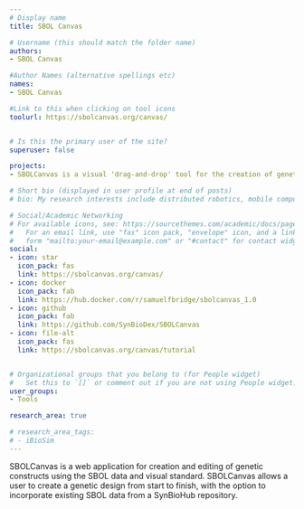 ```yaml
---
# Display name
title: SBOL Canvas

# Username (this should match the folder name)
authors:
- SBOL Canvas

#Author Names (alternative spellings etc)
names:
- SBOL Canvas

#Link to this when clicking on tool icons
toolurl: https://sbolcanvas.org/canvas/


# Is this the primary user of the site?
superuser: false

projects:
- SBOLCanvas is a visual 'drag-and-drop' tool for the creation of genetic constructs and related figures using SBOl data and visual standards.

# Short bio (displayed in user profile at end of posts)
# bio: My research interests include distributed robotics, mobile computing and programmable matter.

# Social/Academic Networking
# For available icons, see: https://sourcethemes.com/academic/docs/page-builder/#icons
#   For an email link, use "fas" icon pack, "envelope" icon, and a link in the
#   form "mailto:your-email@example.com" or "#contact" for contact widget.
social:
- icon: star
  icon_pack: fas
  link: https://sbolcanvas.org/canvas/
- icon: docker
  icon_pack: fab
  link: https://hub.docker.com/r/samuelfbridge/sbolcanvas_1.0
- icon: github
  icon_pack: fab
  link: https://github.com/SynBioDex/SBOLCanvas
- icon: file-alt
  icon_pack: fas
  link: https://sbolcanvas.org/canvas/tutorial


# Organizational groups that you belong to (for People widget)
#   Set this to `[]` or comment out if you are not using People widget.
user_groups:
- Tools

research_area: true

# research_area_tags:
# - iBioSim
---
```


SBOLCanvas is a web application for creation and editing of genetic constructs using the SBOL data and visual standard. SBOLCanvas allows a user to create a genetic design from start to finish, with the option to incorporate existing SBOL data from a SynBioHub repository.